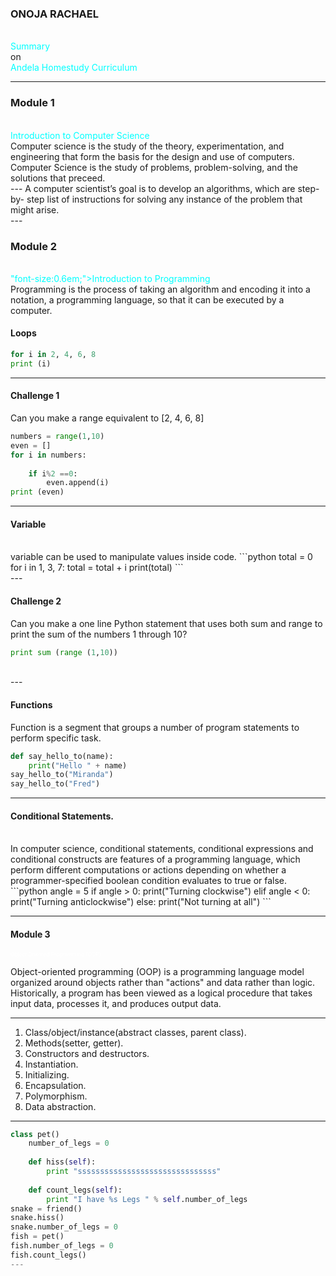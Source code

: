 

### ONOJA RACHAEL
<br>
<span style="color:cyan">Summary</span>
<br>
<span style="color:peac">on</span>
<br>
<span style="color:cyan">Andela Homestudy Curriculum</span>

---

### Module 1
<br>
<span style="color:cyan">Introduction to Computer Science</span>
<br>
Computer science is the study of the theory, experimentation, and engineering that form the basis for the design and use of computers.
Computer Science is the study of problems, problem-solving, and the solutions that preceed.
<br>
---
A computer scientist’s goal is to develop an algorithms, which are step-by-
step list of instructions for solving any instance of the problem that might arise.
<br>
---


### Module 2
<br>
<span style="color:cyan"> "font-size:0.6em;">Introduction to Programming</span>
<br>
Programming is the process of taking an algorithm and encoding it into a notation, a programming
language, so that it can be executed by a computer.

#### Loops
```python
for i in 2, 4, 6, 8
print (i)
```
---
#### Challenge 1
Can you make a range equivalent to [2, 4, 6, 8]
<br>
```python
numbers = range(1,10)
even = []
for i in numbers:
    
    if i%2 ==0:
        even.append(i)
print (even)
```

---
#### Variable
<br>
variable can be used to manipulate values inside code.
```python
total = 0
for i in 1, 3, 7:
total = total + i
print(total)
```
<br>
---

#### Challenge 2

Can you make a one line Python statement that uses both sum and range to print the sum of the numbers 1
through 10?


```python
print sum (range (1,10))
```
<br>
---

#### Functions
Function is a segment that groups a number of program statements to perform specific task.
<br>
```python
def say_hello_to(name):
	print("Hello " + name)
say_hello_to("Miranda")
say_hello_to("Fred")
```
---
#### Conditional Statements.
<br>
	In computer science, conditional statements, conditional expressions and conditional constructs are features of a programming language, which perform different computations or actions depending on whether a programmer-specified boolean condition evaluates to true or false.
```python
angle = 5
if angle > 0:
print("Turning clockwise")
elif angle < 0:
print("Turning anticlockwise")
else:
print("Not turning at all")
```

---
#### Module 3
<span style="color:white; font-size:0.6em;">Object Oriented Programming (OOP)</span>

Object-oriented programming (OOP) is a programming language model organized around objects rather than "actions" and data rather than logic. Historically, a program has been viewed as a logical procedure that takes input data, processes it, and produces output data.

---
1. Class/object/instance(abstract classes, parent class).
2. Methods(setter, getter).
3. Constructors and destructors.
4. Instantiation.
5. Initializing.
6. Encapsulation.
7. Polymorphism.
8. Data abstraction.

---
```python
class pet()
	number_of_legs = 0
	
	def hiss(self):
		print "sssssssssssssssssssssssssssssss"
		
	def count_legs(self):
		print "I have %s Legs " % self.number_of_legs
snake = friend()
snake.hiss()
snake.number_of_legs = 0
fish = pet()
fish.number_of_legs = 0
fish.count_legs()
---


